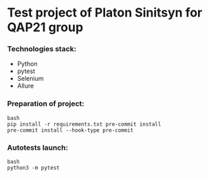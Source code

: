 # Test project of Platon Sinitsyn for QAP21 group

### Technologies stack:

- Python 
- pytest
- Selenium
- Allure

### Preparation of project:

```
bash
pip install -r requirements.txt pre-commit install
pre-commit install --hook-type pre-commit
```

### Autotests launch:

```
bash 
python3 -m pytest
```